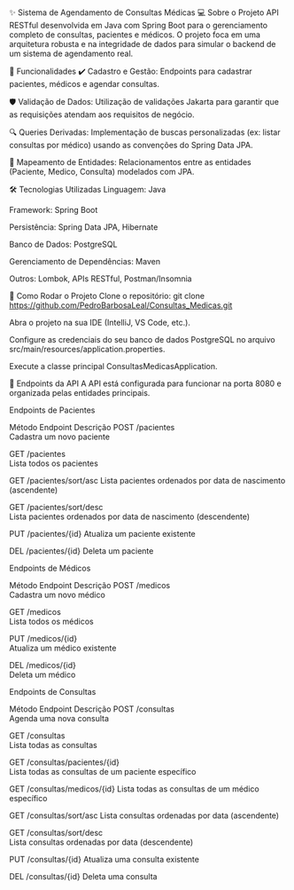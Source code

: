 ✨ Sistema de Agendamento de Consultas Médicas
💻 Sobre o Projeto
API RESTful desenvolvida em Java com Spring Boot para o gerenciamento completo de consultas, pacientes e médicos. O projeto foca em uma arquitetura robusta e na integridade de dados para simular o backend de um sistema de agendamento real.

🚀 Funcionalidades
✔️  Cadastro e Gestão: Endpoints para cadastrar pacientes, médicos e agendar consultas.

🛡️  Validação de Dados: Utilização de validações Jakarta para garantir que as requisições atendam aos requisitos de negócio.

🔍  Queries Derivadas: Implementação de buscas personalizadas (ex: listar consultas por médico) usando as convenções do Spring Data JPA.

🔗  Mapeamento de Entidades: Relacionamentos entre as entidades (Paciente, Medico, Consulta) modelados com JPA.

🛠️ Tecnologias Utilizadas
Linguagem: Java

Framework: Spring Boot

Persistência: Spring Data JPA, Hibernate

Banco de Dados: PostgreSQL

Gerenciamento de Dependências: Maven

Outros: Lombok, APIs RESTful, Postman/Insomnia

📂 Como Rodar o Projeto
Clone o repositório: git clone https://github.com/PedroBarbosaLeal/Consultas_Medicas.git

Abra o projeto na sua IDE (IntelliJ, VS Code, etc.).

Configure as credenciais do seu banco de dados PostgreSQL no arquivo src/main/resources/application.properties.

Execute a classe principal ConsultasMedicasApplication.

📌 Endpoints da API
A API está configurada para funcionar na porta 8080 e organizada pelas entidades principais.

Endpoints de Pacientes 

Método	Endpoint	Descrição
POST	/pacientes	
Cadastra um novo paciente 

GET	/pacientes	
Lista todos os pacientes 

GET	/pacientes/sort/asc	
Lista pacientes ordenados por data de nascimento (ascendente) 

GET	/pacientes/sort/desc	
Lista pacientes ordenados por data de nascimento (descendente) 

PUT	/pacientes/{id}	
Atualiza um paciente existente 

DEL	/pacientes/{id}	Deleta um paciente

Endpoints de Médicos 

Método	Endpoint	Descrição
POST	/medicos	
Cadastra um novo médico 

GET	/medicos	
Lista todos os médicos 

PUT	/medicos/{id}	
Atualiza um médico existente 

DEL	/medicos/{id}	
Deleta um médico 

Endpoints de Consultas 

Método	Endpoint	Descrição
POST	/consultas	
Agenda uma nova consulta 

GET	/consultas	
Lista todas as consultas 

GET	/consultas/pacientes/{id}	
Lista todas as consultas de um paciente específico 

GET	/consultas/medicos/{id}	
Lista todas as consultas de um médico específico 

GET	/consultas/sort/asc	
Lista consultas ordenadas por data (ascendente) 

GET	/consultas/sort/desc	
Lista consultas ordenadas por data (descendente) 

PUT	/consultas/{id}	
Atualiza uma consulta existente 

DEL	/consultas/{id}	
Deleta uma consulta 
